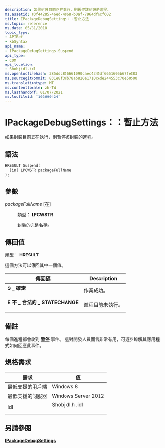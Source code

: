 ```yaml
---
description: 如果封裝目前正在執行，則暫停該封裝的進程。
ms.assetid: 83f44285-46ed-4968-b0af-7964dfacf602
title: IPackageDebugSettings：：暫止方法
ms.topic: reference
ms.date: 05/31/2018
topic_type:
- APIRef
- kbSyntax
api_name:
- IPackageDebugSettings.Suspend
api_type:
- COM
api_location:
- Shobjidl.idl
ms.openlocfilehash: 385ddc856661090caec4345df6651605b67fe883
ms.sourcegitcommit: 831e8f3db78ab820e1710cede244553c70e50500
ms.translationtype: MT
ms.contentlocale: zh-TW
ms.lasthandoff: 01/07/2021
ms.locfileid: "103690424"
---
```

# <a name="ipackagedebugsettingssuspend-method"></a>IPackageDebugSettings：：暫止方法

如果封裝目前正在執行，則暫停該封裝的進程。

## <a name="syntax"></a>語法


```C++
HRESULT Suspend(
  [in] LPCWSTR packageFullName
);
```



## <a name="parameters"></a>參數

<dl> <dt>

*packageFullName* \[在\]
</dt> <dd>

類型： **LPCWSTR**

封裝的完整名稱。

</dd> </dl>

## <a name="return-value"></a>傳回值

類型： **HRESULT**

這個方法可以傳回其中一個值。



| 傳回碼                                                                                            | Description                                      |
|--------------------------------------------------------------------------------------------------------|--------------------------------------------------|
| <dl> <dt>**S \_ 確定**</dt> </dl>                   | 作業成功。<br/>              |
| <dl> <dt>**E 不 \_ 合法的 \_ STATECHANGE**</dt> </dl> | 進程目前未執行。<br/> |



 

## <a name="remarks"></a>備註

每個進程都會收到 [**暫停**](/uwp/api/Windows.ApplicationModel.Core.CoreApplication?view=winrt-19041) 事件。 這對開發人員而言非常有用，可逐步瞭解其應用程式如何回應此事件。

## <a name="requirements"></a>規格需求



| 需求 | 值 |
|-------------------------------------|-----------------------------------------------------------------------------------------|
| 最低支援的用戶端<br/> | Windows 8<br/>                                                                    |
| 最低支援的伺服器<br/> | Windows Server 2012<br/>                                                          |
| Idl<br/>                      | <dl> <dt>Shobjidl.h .idl</dt> </dl> |



## <a name="see-also"></a>另請參閱

<dl> <dt>

[**IPackageDebugSettings**](/previous-versions//hh438393(v=vs.85))
</dt> </dl>

 

 
